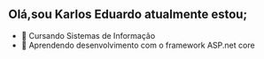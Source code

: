## Olá,sou Karlos Eduardo atualmente estou; 

- 🔭 Cursando Sistemas de Informação 
- 🌱 Aprendendo desenvolvimento com o framework ASP.net core 
<!--
**Kagimon/Kagimon** is a ✨ _special_ ✨ repository because its `README.md` (this file) appears on your GitHub profile.

Here are some ideas to get you started:


- 👯 I’m looking to collaborate on ...
- 🤔 I’m looking for help with ...
- 💬 Ask me about ...
- 📫 How to reach me: ...
- 😄 Pronouns: ...
- ⚡ Fun fact: ...
-->
